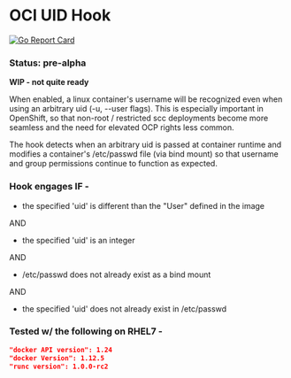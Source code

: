 # OCI UID Hook
[![Go Report Card](https://goreportcard.com/badge/github.com/tchughesiv/oci-uid-hook)](https://goreportcard.com/report/github.com/tchughesiv/oci-uid-hook)

### Status: pre-alpha

**WIP - not quite ready**

When enabled, a linux container's username will be recognized even when using an arbitrary uid (-u, --user flags). This is especially important in OpenShift, so that non-root / restricted scc deployments become more seamless and the need for elevated OCP rights less common.

The hook detects when an arbitrary uid is passed at container runtime and modifies a container's /etc/passwd file (via bind mount) so that username and group permissions continue to function as expected.

### Hook engages IF -

 - the specified 'uid' is different than the "User" defined in the image
 
 AND
 
 - the specified 'uid' is an integer

 AND

 - /etc/passwd does not already exist as a bind mount

 AND

 - the specified 'uid' does not already exist in /etc/passwd
 
### Tested w/ the following on RHEL7 -
```json
"docker API version": 1.24
"docker Version": 1.12.5
"runc version": 1.0.0-rc2
```